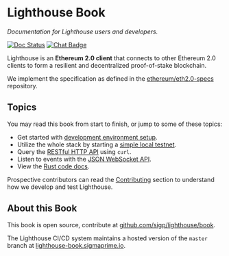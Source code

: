 # Lighthouse Book

_Documentation for Lighthouse users and developers._

[![Doc Status]][Doc Link] [![Chat Badge]][Chat Link]

[Chat Badge]: https://img.shields.io/badge/chat-discord-%237289da
[Chat Link]: https://discord.gg/cyAszAh
[Doc Status]:https://img.shields.io/badge/rust--docs-master-orange
[Doc Link]: http://lighthouse-docs.sigmaprime.io/

Lighthouse is an **Ethereum 2.0 client** that connects to other Ethereum 2.0
clients to form a resilient and decentralized proof-of-stake blockchain.

We implement the specification as defined in the
[ethereum/eth2.0-specs](https://github.com/ethereum/eth2.0-specs) repository.

## Topics

You may read this book from start to finish, or jump to some of these topics:

- Get started with [development environment setup](./setup.md).
- Utilize the whole stack by starting a [simple local testnet](./simple-testnet.md).
- Query the [RESTful HTTP API](./http.md) using `curl`.
- Listen to events with the [JSON WebSocket API](./websockets.md).
- View the [Rust code docs](http://lighthouse-docs.sigmaprime.io/).


Prospective contributors can read the [Contributing](./contributing.md) section
to understand how we develop and test Lighthouse.

## About this Book

This book is open source, contribute at
[github.com/sigp/lighthouse/book](https://github.com/sigp/lighthouse/tree/master/book).

The Lighthouse CI/CD system maintains a hosted version of the `master` branch
at [lighthouse-book.sigmaprime.io](http://lighthouse-book.sigmaprime.io).
